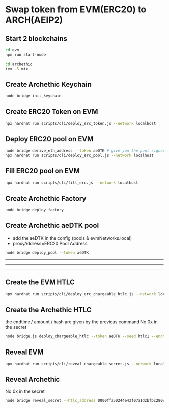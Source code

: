 # Swap token from EVM(ERC20) to ARCH(AEIP2)

## Start 2 blockchains

```bash
cd evm
npm run start-node
```

```bash
cd archethic
iex -S mix
```

## Create Archethic Keychain

```bash
node bridge init_keychain
```

## Create ERC20 Token on EVM

```bash
npx hardhat run scripts/cli/deploy_erc_token.js --network localhost
```

## Deploy ERC20 pool on EVM

```bash
node bridge derive_eth_address --token aeDTK # give you the pool signer
npx hardhat run scripts/cli/deploy_erc_pool.js --network localhost
```

## Fill ERC20 pool on EVM

```bash
npx hardhat run scripts/cli/fill_erc.js --network localhost
```

## Create Archethic Factory

```bash
node bridge deploy_factory
```

## Create Archethic aeDTK pool

- add the aeDTK in the config (pools & evmNetworks.local)
- proxyAddress=ERC20 Pool Address

```bash
node bridge deploy_pool --token aeDTK
```

---

---

---

## Create the EVM HTLC

```bash
npx hardhat run scripts/cli/deploy_erc_chargeable_htlc.js --network localhost
```

## Create the Archethic HTLC

the endtime / amount / hash are given by the previous command
No 0x in the secret

```bash
node bridge.js deploy_chargeable_htlc --token aeDTK --seed htlc1 --endtime 1699461240 --amount 14.925 --secret_hash ea83a8316cfd3ff0706bc2e63932446316cd2d2df9367199108fc9a475bbf45f --evm_tx_address 0xd018b746af5bcfc9a2e2f82e8ca01724876daca8eb421cda7ee3f77d0f3a2560 --evm_contract_address 0xdA1eC8398C9dd5482dF534135f11bAC6A802E492
```

## Reveal EVM

```bash
npx hardhat run scripts/cli/reveal_chargeable_secret.js --network localhost
```

## Reveal Archethic

No 0x in the secret

```bash
node bridge reveal_secret --htlc_address 0000ffa50244e43f07a1d2bfbc280cfa456d930a5b2f1020aaa39ad72651a12ec34b --secret 147c74712e10a11d3dd0deb43b0eadc3390c2f3c3e1efb7946462c0998f450aa
```
